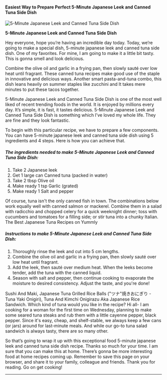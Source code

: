             

#### Easiest Way to Prepare Perfect 5-Minute Japanese Leek and Canned Tuna Side Dish

![5-Minute Japanese Leek and Canned Tuna Side Dish](https://img-global.cpcdn.com/recipes/6248321411710976/751x532cq70/5-minute-japanese-leek-and-canned-tuna-side-dish-recipe-main-photo.jpg)

**5-Minute Japanese Leek and Canned Tuna Side Dish**

Hey everyone, hope you’re having an incredible day today. Today, we’re going to make a special dish, 5-minute japanese leek and canned tuna side dish. One of my favorites. For mine, I am going to make it a little bit tasty. This is gonna smell and look delicious.

Combine the olive oil and garlic in a frying pan, then slowly sauté over low heat until fragrant. These canned tuna recipes make good use of the staple in innovative and delicious ways. Another smart pasta-and-tuna combo, this dish leans heavily on summer staples like zucchini and It takes mere minutes to put these tacos together.

5-Minute Japanese Leek and Canned Tuna Side Dish is one of the most well liked of recent trending foods in the world. It is enjoyed by millions every day. It’s simple, it is fast, it tastes delicious. 5-Minute Japanese Leek and Canned Tuna Side Dish is something which I’ve loved my whole life. They are fine and they look fantastic.

To begin with this particular recipe, we have to prepare a few components. You can have 5-minute japanese leek and canned tuna side dish using 5 ingredients and 4 steps. Here is how you can achieve that.

##### The ingredients needed to make 5-Minute Japanese Leek and Canned Tuna Side Dish:

1.  Take 2 Japanese leek
2.  Get 1 large can Canned tuna (packed in water)
3.  Take 2 tbsp Olive oil
4.  Make ready 1 tsp Garlic (grated)
5.  Make ready 1 Salt and pepper

Of course, tuna isn't the only canned fish in town. The combinations below work equally well with canned salmon or mackerel. Combine them in a salad with radicchio and chopped celery for a quick weeknight dinner; toss with cucumbers and tomatoes for a filling side; or stir tuna into a chunky Italian. The Best Japanese Tuna Recipes on Yummly

##### Instructions to make 5-Minute Japanese Leek and Canned Tuna Side Dish:

1.  Thoroughly rinse the leek and cut into 5 cm lengths.
2.  Combine the olive oil and garlic in a frying pan, then slowly sauté over low heat until fragrant.
3.  Add the leek, then sauté over medium heat. When the leeks become tender, add the tuna with the canned liquid.
4.  Season with salt and pepper, then continue cooking to evaporate the moisture to desired consistency. Adjust the taste, and you're done!

Sushi And Maki, Japanese Tuna Grilled Rice Balls ("ツナ"焼きおにぎり - Tuna Yaki Onigiri), Tuna And Kimchi Onigirazu Aka Japanese Rice Sandwich. Which kind of tuna would you like in the recipe? Hi all- I am cooking for a woman for the first time on Wednesday, planning to make some seared tuna steaks and rub them with a little cayenne pepper, black pepper. Since it's easy, cheap, and shelf-stable, we always keep a few cans (or jars) around for last-minute meals. And while our go-to tuna salad sandwich is always tasty, there are so many other.

So that’s going to wrap it up with this exceptional food 5-minute japanese leek and canned tuna side dish recipe. Thanks so much for your time. I am sure that you can make this at home. There’s gonna be more interesting food at home recipes coming up. Remember to save this page on your browser, and share it to your family, colleague and friends. Thank you for reading. Go on get cooking!

* * *